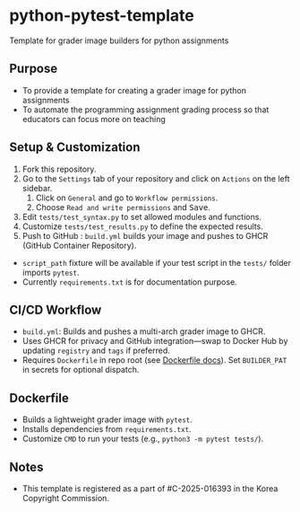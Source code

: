# python-pytest-template

Template for grader image builders for python assignments

## Purpose

* To provide a template for creating a grader image for python assignments
* To automate the programming assignment grading process so that educators can focus more on teaching

## Setup & Customization
1. Fork this repository.
1. Go to the `Settings` tab of your repository and click on `Actions` on the left sidebar.
    1. Click on `General` and go to `Workflow permissions`.
    1. Choose `Read and write permissions` and <kbd>Save</kbd>.
1. Edit `tests/test_syntax.py` to set allowed modules and functions.
1. Customize `tests/test_results.py` to define the expected results.
1. Push to GitHub : `build.yml` builds your image and pushes to GHCR (GitHub Container Repository).
* `script_path` fixture will be available if your test script in the `tests/` folder imports `pytest`.
* Currently `requirements.txt` is for documentation purpose.

## CI/CD Workflow

- `build.yml`: Builds and pushes a multi-arch grader image to GHCR.
- Uses GHCR for privacy and GitHub integration—swap to Docker Hub by updating `registry` and `tags` if preferred.
- Requires `Dockerfile` in repo root (see [Dockerfile docs](#)). Set `BUILDER_PAT` in secrets for optional dispatch.

## Dockerfile

- Builds a lightweight grader image with `pytest`.
- Installs dependencies from `requirements.txt`.
- Customize `CMD` to run your tests (e.g., `python3 -m pytest tests/`).

## Notes

- This template is registered as a part of #C-2025-016393 in the Korea Copyright Commission.
